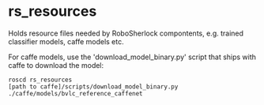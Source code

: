 # rs_resources
Holds resource files needed by RoboSherlock compontents, e.g. trained classifier models, caffe models etc.

For caffe models, use the 'download_model_binary.py' script that ships with caffe to download the model:
  
```
roscd rs_resources
[path to caffe]/scripts/download_model_binary.py ./caffe/models/bvlc_reference_caffenet
```


